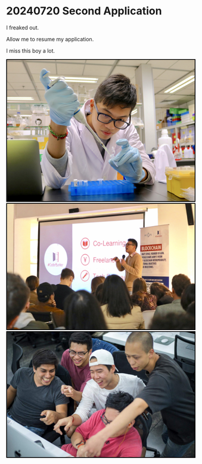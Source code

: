 # 20240720 Second Application

I freaked out.

Allow me to resume my application.

I miss this boy a lot.

<img width='600' style="border: 2px solid black;" src='./01_Biology.jpg' alt="Biology"/>
<!--  -->
<img width='600' style="border: 2px solid black;" src='./02_Coderbunker.jpg' alt="Coderbunker"/>
<!--  -->
<img width='600' style="border: 2px solid black;" src='./03_42.jpg' alt="42"/>

